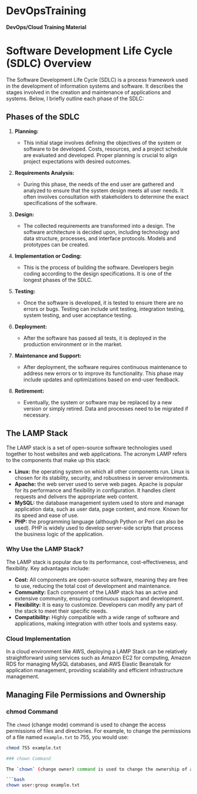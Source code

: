 # DevOpsTraining
**DevOps/Cloud Training Material**

# Software Development Life Cycle (SDLC) Overview

The Software Development Life Cycle (SDLC) is a process framework used in the development of information systems and software. It describes the stages involved in the creation and maintenance of applications and systems. Below, I briefly outline each phase of the SDLC:

## Phases of the SDLC

1. **Planning:**
   - This initial stage involves defining the objectives of the system or software to be developed. Costs, resources, and a project schedule are evaluated and developed. Proper planning is crucial to align project expectations with desired outcomes.

2. **Requirements Analysis:**
   - During this phase, the needs of the end user are gathered and analyzed to ensure that the system design meets all user needs. It often involves consultation with stakeholders to determine the exact specifications of the software.

3. **Design:**
   - The collected requirements are transformed into a design. The software architecture is decided upon, including technology and data structure, processes, and interface protocols. Models and prototypes can be created.

4. **Implementation or Coding:**
   - This is the process of building the software. Developers begin coding according to the design specifications. It is one of the longest phases of the SDLC.

5. **Testing:**
   - Once the software is developed, it is tested to ensure there are no errors or bugs. Testing can include unit testing, integration testing, system testing, and user acceptance testing.

6. **Deployment:**
   - After the software has passed all tests, it is deployed in the production environment or in the market.

7. **Maintenance and Support:**
   - After deployment, the software requires continuous maintenance to address new errors or to improve its functionality. This phase may include updates and optimizations based on end-user feedback.

8. **Retirement:**
   - Eventually, the system or software may be replaced by a new version or simply retired. Data and processes need to be migrated if necessary.

## The LAMP Stack

The LAMP stack is a set of open-source software technologies used together to host websites and web applications. The acronym LAMP refers to the components that make up this stack:

- **Linux:** the operating system on which all other components run. Linux is chosen for its stability, security, and robustness in server environments.
- **Apache:** the web server used to serve web pages. Apache is popular for its performance and flexibility in configuration. It handles client requests and delivers the appropriate web content.
- **MySQL:** the database management system used to store and manage application data, such as user data, page content, and more. Known for its speed and ease of use.
- **PHP:** the programming language (although Python or Perl can also be used). PHP is widely used to develop server-side scripts that process the business logic of the application.

### Why Use the LAMP Stack?

The LAMP stack is popular due to its performance, cost-effectiveness, and flexibility. Key advantages include:

- **Cost:** All components are open-source software, meaning they are free to use, reducing the total cost of development and maintenance.
- **Community:** Each component of the LAMP stack has an active and extensive community, ensuring continuous support and development.
- **Flexibility:** It is easy to customize. Developers can modify any part of the stack to meet their specific needs.
- **Compatibility:** Highly compatible with a wide range of software and applications, making integration with other tools and systems easy.

### Cloud Implementation

In a cloud environment like AWS, deploying a LAMP Stack can be relatively straightforward using services such as Amazon EC2 for computing, Amazon RDS for managing MySQL databases, and AWS Elastic Beanstalk for application management, providing scalability and efficient infrastructure management.

## Managing File Permissions and Ownership

### chmod Command

The `chmod` (change mode) command is used to change the access permissions of files and directories. For example, to change the permissions of a file named `example.txt` to 755, you would use:

```bash
chmod 755 example.txt

### chown Command

The `chown` (change owner) command is used to change the ownership of a file or directory. For example, if you want to change the owner of the file `example.txt` to the user "user" and the group "group", you would execute:

```bash
chown user:group example.txt
